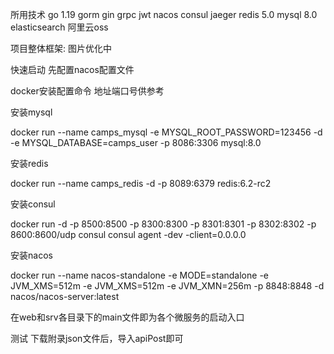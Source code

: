 所用技术
go 1.19
gorm
gin
grpc
jwt
nacos
consul
jaeger
redis 5.0
mysql 8.0
elasticsearch
阿里云oss

项目整体框架: 图片优化中

快速启动
先配置nacos配置文件

docker安装配置命令 地址端口号供参考

安装mysql

docker run --name camps_mysql -e MYSQL_ROOT_PASSWORD=123456 -d -e MYSQL_DATABASE=camps_user -p 8086:3306 mysql:8.0

安装redis

docker run --name camps_redis -d -p 8089:6379 redis:6.2-rc2

安装consul

docker run -d -p 8500:8500 -p 8300:8300 -p 8301:8301 -p 8302:8302 -p 8600:8600/udp consul consul agent -dev -client=0.0.0.0

安装nacos

docker run --name nacos-standalone -e MODE=standalone -e JVM_XMS=512m -e JVM_XMS=512m -e JVM_XMN=256m -p 8848:8848 -d nacos/nacos-server:latest

在web和srv各目录下的main文件即为各个微服务的启动入口

测试
下载附录json文件后，导入apiPost即可
